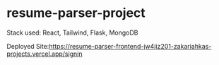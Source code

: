 # resume-parser-project

Stack used: React, Tailwind, Flask, MongoDB

Deployed Site:https://resume-parser-frontend-jw4jiz201-zakariahkas-projects.vercel.app/signin
